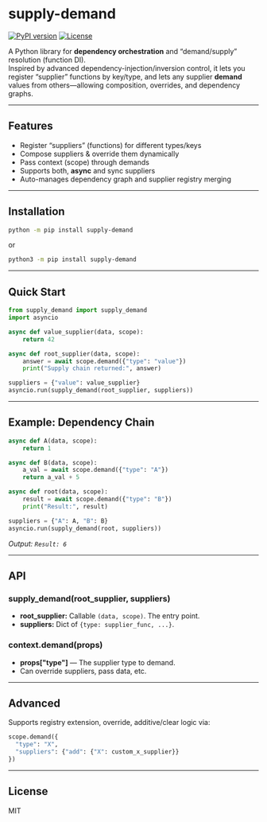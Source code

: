 # supply-demand

[![PyPI version](https://img.shields.io/pypi/v/supply-demand.svg)](https://pypi.org/project/supply-demand/)
[![License](https://img.shields.io/pypi/l/supply-demand.svg)](LICENSE)

A Python library for **dependency orchestration** and “demand/supply” resolution (function DI).  
Inspired by advanced dependency-injection/inversion control, it lets you register “supplier” functions by key/type, and lets any supplier **demand** values from others—allowing composition, overrides, and dependency graphs.

---

## Features

- Register “suppliers” (functions) for different types/keys
- Compose suppliers & override them dynamically
- Pass context (scope) through demands
- Supports both, **async** and sync suppliers
- Auto-manages dependency graph and supplier registry merging

---

## Installation

```bash
python -m pip install supply-demand
```
or

```bash
python3 -m pip install supply-demand
```

---

## Quick Start

```python
from supply_demand import supply_demand
import asyncio

async def value_supplier(data, scope):
    return 42

async def root_supplier(data, scope):
    answer = await scope.demand({"type": "value"})
    print("Supply chain returned:", answer)

suppliers = {"value": value_supplier}
asyncio.run(supply_demand(root_supplier, suppliers))
```

---

## Example: Dependency Chain

```python
async def A(data, scope):
    return 1

async def B(data, scope):
    a_val = await scope.demand({"type": "A"})
    return a_val + 5

async def root(data, scope):
    result = await scope.demand({"type": "B"})
    print("Result:", result)

suppliers = {"A": A, "B": B}
asyncio.run(supply_demand(root, suppliers))
```

_Output: `Result: 6`_

---

## API

### supply_demand(root_supplier, suppliers)

- **root_supplier:** Callable `(data, scope)`. The entry point.
- **suppliers:** Dict of `{type: supplier_func, ...}`.

### context.demand(props)

- **props["type"]** — The supplier type to demand.
- Can override suppliers, pass data, etc.

---

## Advanced

Supports registry extension, override, additive/clear logic via:

```python
scope.demand({
  "type": "X",
  "suppliers": {"add": {"X": custom_x_supplier}}
})
```

---

## License

MIT
